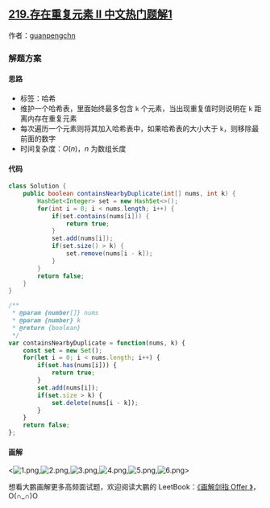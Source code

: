 ## [219.存在重复元素 II 中文热门题解1](https://leetcode.cn/problems/contains-duplicate-ii/solutions/100000/hua-jie-suan-fa-219-cun-zai-zhong-fu-yuan-su-ii-by)

作者：[guanpengchn](https://leetcode.cn/u/guanpengchn)

### 解题方案

#### 思路

- 标签：哈希
- 维护一个哈希表，里面始终最多包含 `k` 个元素，当出现重复值时则说明在 `k` 距离内存在重复元素
- 每次遍历一个元素则将其加入哈希表中，如果哈希表的大小大于 `k`，则移除最前面的数字
- 时间复杂度：$O(n)$，$n$ 为数组长度

#### 代码

```Java []
class Solution {
    public boolean containsNearbyDuplicate(int[] nums, int k) {
        HashSet<Integer> set = new HashSet<>();
        for(int i = 0; i < nums.length; i++) {
            if(set.contains(nums[i])) {
                return true;
            }
            set.add(nums[i]);
            if(set.size() > k) {
                set.remove(nums[i - k]);
            }
        }
        return false;
    }
}
```

```JavaScript []
/**
 * @param {number[]} nums
 * @param {number} k
 * @return {boolean}
 */
var containsNearbyDuplicate = function(nums, k) {
    const set = new Set();
    for(let i = 0; i < nums.length; i++) {
        if(set.has(nums[i])) {
            return true;
        }
        set.add(nums[i]);
        if(set.size > k) {
            set.delete(nums[i - k]);
        }
    }
    return false;
};
```


#### 画解

<![1.png](https://pic.leetcode-cn.com/932bce02af68cb2b2c630dbe555d298e7ffeb42becbc5be1c1b4654a6d084956-1.png),![2.png](https://pic.leetcode-cn.com/ab0688468085573db2d3d185ba1fa597de547661db5bd25d1717daa729f4392d-2.png),![3.png](https://pic.leetcode-cn.com/bda226c4009e410876020b18cd516211b7ade11a25b159cb5c700e92cb96fcb5-3.png),![4.png](https://pic.leetcode-cn.com/2c30c9b9d3663214071943fcabf4644ddc9ca4be0ada2f54f45ec5530c1f594b-4.png),![5.png](https://pic.leetcode-cn.com/337a9ad9e0e0e5ef29a516bbcef27c9ef6c4cb5ddd67f8ccee72fe1a56e5f1f6-5.png),![6.png](https://pic.leetcode-cn.com/4df77fd07c73e4a5ac4217761ae5d3511a852e513e12d1079de6012b1fa89655-6.png)>


想看大鹏画解更多高频面试题，欢迎阅读大鹏的 LeetBook：[《画解剑指 Offer 》](https://leetcode-cn.com/leetbook/detail/illustrate-lcof/)，O(∩_∩)O